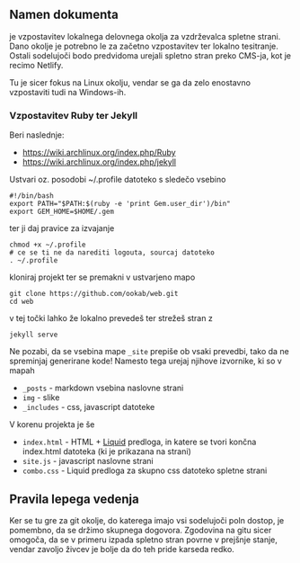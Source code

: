 ## Namen dokumenta

je vzpostavitev lokalnega delovnega okolja za vzdrževalca spletne strani. Dano okolje je potrebno le za začetno vzpostavitev ter lokalno tesitranje.
Ostali sodelujoči bodo predvidoma urejali spletno stran preko CMS-ja, kot je recimo Netlify.

Tu je sicer fokus na Linux okolju, vendar se ga da zelo enostavno vzpostaviti tudi na Windows-ih.

### Vzpostavitev Ruby ter Jekyll

Beri naslednje:

* https://wiki.archlinux.org/index.php/Ruby
* https://wiki.archlinux.org/index.php/jekyll

Ustvari oz. posodobi ~/.profile datoteko s sledečo vsebino

```
#!/bin/bash
export PATH="$PATH:$(ruby -e 'print Gem.user_dir')/bin"
export GEM_HOME=$HOME/.gem
```

ter ji daj pravice za izvajanje

```
chmod +x ~/.profile
# ce se ti ne da narediti logouta, sourcaj datoteko
. ~/.profile
```

kloniraj projekt ter se premakni v ustvarjeno mapo

```
git clone https://github.com/ookab/web.git
cd web
```

v tej točki lahko že lokalno prevedeš ter strežeš stran z

```
jekyll serve
```

Ne pozabi, da se vsebina mape `_site` prepiše ob vsaki prevedbi, tako da ne spreminjaj generirane kode!
Namesto tega urejaj njihove izvornike, ki so v mapah

* `_posts` - markdown vsebina naslovne strani
* `img` - slike
* `_includes` - css, javascript datoteke

V korenu projekta je še

* `index.html` - HTML + [Liquid](https://jekyllrb.com/docs/templates/) predloga, in katere se tvori končna index.html datoteka (ki je prikazana na strani)
* `site.js` - javascript naslovne strani
* `combo.css` - Liquid predloga za skupno css datoteko spletne strani

## Pravila lepega vedenja

Ker se tu gre za git okolje, do katerega imajo vsi sodelujoči poln dostop, je pomembno, da se držimo skupnega dogovora.
Zgodovina na gitu sicer omogoča, da se v primeru izpada spletno stran povrne v prejšnje stanje, vendar zavoljo živcev je bolje da do teh pride karseda redko.
